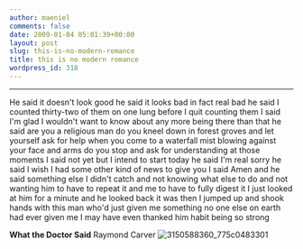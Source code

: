 ```yaml
---
author: maeniel
comments: false
date: 2009-01-04 05:01:39+00:00
layout: post
slug: this-is-no-modern-romance
title: this is no modern romance
wordpress_id: 318
---
```


****
He said it doesn't look good
he said it looks bad in fact real bad
he said I counted thirty-two of them on one lung before
I quit counting them
I said I'm glad I wouldn't want to know
about any more being there than that
he said are you a religious man do you kneel down
in forest groves and let yourself ask for help
when you come to a waterfall
mist blowing against your face and arms
do you stop and ask for understanding at those moments
I said not yet but I intend to start today
he said I'm real sorry he said
I wish I had some other kind of news to give you
I said Amen and he said something else
I didn't catch and not knowing what else to do
and not wanting him to have to repeat it
and me to have to fully digest it
I just looked at him
for a minute and he looked back it was then
I jumped up and shook hands with this man who'd just given me
something no one else on earth had ever given me
I may have even thanked him habit being so strong

**What the Doctor Said**
Raymond Carver
![3150588360_775c0483301](http://maeniel.files.wordpress.com/2009/01/3150588360_775c0483301.jpg?w=300)

